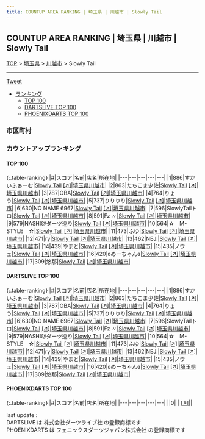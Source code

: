 ```yaml
---
title: COUNTUP AREA RANKING | 埼玉県 | 川越市 | Slowly Tail
---
```

## COUNTUP AREA RANKING | 埼玉県 | 川越市 | Slowly Tail

[TOP](/darts/rank/) > [埼玉県](/darts/rank/埼玉県/) > [川越市](/darts/rank/埼玉県/川越市/) > Slowly Tail

___

<a href="https://twitter.com/share?ref_src=twsrc%5Etfw" data-text="COUNTUP AREA RANKING | 埼玉県川越市Slowly Tail" class="twitter-share-button" data-hashtags="DARTSLIVE,PHOENIXDARTS,darts,ダーツ" data-show-count="false">Tweet</a>

* [ランキング](#カウントアップランキング)
    * [TOP 100](#top-100)
    * [DARTSLIVE TOP 100](#dartslive-top-100)
    * [PHOENIXDARTS TOP 100](#phoenixdarts-top-100)

### 市区町村

<ul>

</ul>

### カウントアップランキング

#### TOP 100



{:.table-ranking}
|#|スコア|名前|店名|所在地|
|---|---|---|---|---|
|1|886|<span class="rank-name-dl">すかいふぁーむ</span>|<a href="/darts/rank/shops/00c2f69a83e82fdaa3f63593b5358cc4.html">Slowly Tail</a> <a href="https://search.dartslive.com/jp/shop/00c2f69a83e82fdaa3f63593b5358cc4">[↗]</a>|<a href="/darts/rank/埼玉県/川越市">埼玉県川越市</a>|
|2|863|<span class="rank-name-dl">たちこま少佐</span>|<a href="/darts/rank/shops/00c2f69a83e82fdaa3f63593b5358cc4.html">Slowly Tail</a> <a href="https://search.dartslive.com/jp/shop/00c2f69a83e82fdaa3f63593b5358cc4">[↗]</a>|<a href="/darts/rank/埼玉県/川越市">埼玉県川越市</a>|
|3|787|<span class="rank-name-dl">OBA</span>|<a href="/darts/rank/shops/00c2f69a83e82fdaa3f63593b5358cc4.html">Slowly Tail</a> <a href="https://search.dartslive.com/jp/shop/00c2f69a83e82fdaa3f63593b5358cc4">[↗]</a>|<a href="/darts/rank/埼玉県/川越市">埼玉県川越市</a>|
|4|764|<span class="rank-name-dl">りょう</span>|<a href="/darts/rank/shops/00c2f69a83e82fdaa3f63593b5358cc4.html">Slowly Tail</a> <a href="https://search.dartslive.com/jp/shop/00c2f69a83e82fdaa3f63593b5358cc4">[↗]</a>|<a href="/darts/rank/埼玉県/川越市">埼玉県川越市</a>|
|5|737|<span class="rank-name-dl">りりりり</span>|<a href="/darts/rank/shops/00c2f69a83e82fdaa3f63593b5358cc4.html">Slowly Tail</a> <a href="https://search.dartslive.com/jp/shop/00c2f69a83e82fdaa3f63593b5358cc4">[↗]</a>|<a href="/darts/rank/埼玉県/川越市">埼玉県川越市</a>|
|6|630|<span class="rank-name-dl">NO NAME 6967</span>|<a href="/darts/rank/shops/00c2f69a83e82fdaa3f63593b5358cc4.html">Slowly Tail</a> <a href="https://search.dartslive.com/jp/shop/00c2f69a83e82fdaa3f63593b5358cc4">[↗]</a>|<a href="/darts/rank/埼玉県/川越市">埼玉県川越市</a>|
|7|596|<span class="rank-name-dl">SlowlyTailトロ</span>|<a href="/darts/rank/shops/00c2f69a83e82fdaa3f63593b5358cc4.html">Slowly Tail</a> <a href="https://search.dartslive.com/jp/shop/00c2f69a83e82fdaa3f63593b5358cc4">[↗]</a>|<a href="/darts/rank/埼玉県/川越市">埼玉県川越市</a>|
|8|591|<span class="rank-name-dl">Fz 〃</span>|<a href="/darts/rank/shops/00c2f69a83e82fdaa3f63593b5358cc4.html">Slowly Tail</a> <a href="https://search.dartslive.com/jp/shop/00c2f69a83e82fdaa3f63593b5358cc4">[↗]</a>|<a href="/darts/rank/埼玉県/川越市">埼玉県川越市</a>|
|9|579|<span class="rank-name-dl">NASHI@ダーツ巡り</span>|<a href="/darts/rank/shops/00c2f69a83e82fdaa3f63593b5358cc4.html">Slowly Tail</a> <a href="https://search.dartslive.com/jp/shop/00c2f69a83e82fdaa3f63593b5358cc4">[↗]</a>|<a href="/darts/rank/埼玉県/川越市">埼玉県川越市</a>|
|10|564|<span class="rank-name-dl">☆　M-STYLE　☆</span>|<a href="/darts/rank/shops/00c2f69a83e82fdaa3f63593b5358cc4.html">Slowly Tail</a> <a href="https://search.dartslive.com/jp/shop/00c2f69a83e82fdaa3f63593b5358cc4">[↗]</a>|<a href="/darts/rank/埼玉県/川越市">埼玉県川越市</a>|
|11|473|<span class="rank-name-dl">ふゆ</span>|<a href="/darts/rank/shops/00c2f69a83e82fdaa3f63593b5358cc4.html">Slowly Tail</a> <a href="https://search.dartslive.com/jp/shop/00c2f69a83e82fdaa3f63593b5358cc4">[↗]</a>|<a href="/darts/rank/埼玉県/川越市">埼玉県川越市</a>|
|12|471|<span class="rank-name-dl">ry</span>|<a href="/darts/rank/shops/00c2f69a83e82fdaa3f63593b5358cc4.html">Slowly Tail</a> <a href="https://search.dartslive.com/jp/shop/00c2f69a83e82fdaa3f63593b5358cc4">[↗]</a>|<a href="/darts/rank/埼玉県/川越市">埼玉県川越市</a>|
|13|462|<span class="rank-name-dl">NEJI</span>|<a href="/darts/rank/shops/00c2f69a83e82fdaa3f63593b5358cc4.html">Slowly Tail</a> <a href="https://search.dartslive.com/jp/shop/00c2f69a83e82fdaa3f63593b5358cc4">[↗]</a>|<a href="/darts/rank/埼玉県/川越市">埼玉県川越市</a>|
|14|439|<span class="rank-name-dl">やまと</span>|<a href="/darts/rank/shops/00c2f69a83e82fdaa3f63593b5358cc4.html">Slowly Tail</a> <a href="https://search.dartslive.com/jp/shop/00c2f69a83e82fdaa3f63593b5358cc4">[↗]</a>|<a href="/darts/rank/埼玉県/川越市">埼玉県川越市</a>|
|15|435|<span class="rank-name-dl">ノウェ</span>|<a href="/darts/rank/shops/00c2f69a83e82fdaa3f63593b5358cc4.html">Slowly Tail</a> <a href="https://search.dartslive.com/jp/shop/00c2f69a83e82fdaa3f63593b5358cc4">[↗]</a>|<a href="/darts/rank/埼玉県/川越市">埼玉県川越市</a>|
|16|420|<span class="rank-name-dl">ʚめーちゃんɞ</span>|<a href="/darts/rank/shops/00c2f69a83e82fdaa3f63593b5358cc4.html">Slowly Tail</a> <a href="https://search.dartslive.com/jp/shop/00c2f69a83e82fdaa3f63593b5358cc4">[↗]</a>|<a href="/darts/rank/埼玉県/川越市">埼玉県川越市</a>|
|17|309|<span class="rank-name-dl">悠那</span>|<a href="/darts/rank/shops/00c2f69a83e82fdaa3f63593b5358cc4.html">Slowly Tail</a> <a href="https://search.dartslive.com/jp/shop/00c2f69a83e82fdaa3f63593b5358cc4">[↗]</a>|<a href="/darts/rank/埼玉県/川越市">埼玉県川越市</a>|


#### DARTSLIVE TOP 100



{:.table-ranking}
|#|スコア|名前|店名|所在地|
|---|---|---|---|---|
|1|886|<span class="rank-name-dl">すかいふぁーむ</span>|<a href="/darts/rank/shops/00c2f69a83e82fdaa3f63593b5358cc4.html">Slowly Tail</a> <a href="https://search.dartslive.com/jp/shop/00c2f69a83e82fdaa3f63593b5358cc4">[↗]</a>|<a href="/darts/rank/埼玉県/川越市">埼玉県川越市</a>|
|2|863|<span class="rank-name-dl">たちこま少佐</span>|<a href="/darts/rank/shops/00c2f69a83e82fdaa3f63593b5358cc4.html">Slowly Tail</a> <a href="https://search.dartslive.com/jp/shop/00c2f69a83e82fdaa3f63593b5358cc4">[↗]</a>|<a href="/darts/rank/埼玉県/川越市">埼玉県川越市</a>|
|3|787|<span class="rank-name-dl">OBA</span>|<a href="/darts/rank/shops/00c2f69a83e82fdaa3f63593b5358cc4.html">Slowly Tail</a> <a href="https://search.dartslive.com/jp/shop/00c2f69a83e82fdaa3f63593b5358cc4">[↗]</a>|<a href="/darts/rank/埼玉県/川越市">埼玉県川越市</a>|
|4|764|<span class="rank-name-dl">りょう</span>|<a href="/darts/rank/shops/00c2f69a83e82fdaa3f63593b5358cc4.html">Slowly Tail</a> <a href="https://search.dartslive.com/jp/shop/00c2f69a83e82fdaa3f63593b5358cc4">[↗]</a>|<a href="/darts/rank/埼玉県/川越市">埼玉県川越市</a>|
|5|737|<span class="rank-name-dl">りりりり</span>|<a href="/darts/rank/shops/00c2f69a83e82fdaa3f63593b5358cc4.html">Slowly Tail</a> <a href="https://search.dartslive.com/jp/shop/00c2f69a83e82fdaa3f63593b5358cc4">[↗]</a>|<a href="/darts/rank/埼玉県/川越市">埼玉県川越市</a>|
|6|630|<span class="rank-name-dl">NO NAME 6967</span>|<a href="/darts/rank/shops/00c2f69a83e82fdaa3f63593b5358cc4.html">Slowly Tail</a> <a href="https://search.dartslive.com/jp/shop/00c2f69a83e82fdaa3f63593b5358cc4">[↗]</a>|<a href="/darts/rank/埼玉県/川越市">埼玉県川越市</a>|
|7|596|<span class="rank-name-dl">SlowlyTailトロ</span>|<a href="/darts/rank/shops/00c2f69a83e82fdaa3f63593b5358cc4.html">Slowly Tail</a> <a href="https://search.dartslive.com/jp/shop/00c2f69a83e82fdaa3f63593b5358cc4">[↗]</a>|<a href="/darts/rank/埼玉県/川越市">埼玉県川越市</a>|
|8|591|<span class="rank-name-dl">Fz 〃</span>|<a href="/darts/rank/shops/00c2f69a83e82fdaa3f63593b5358cc4.html">Slowly Tail</a> <a href="https://search.dartslive.com/jp/shop/00c2f69a83e82fdaa3f63593b5358cc4">[↗]</a>|<a href="/darts/rank/埼玉県/川越市">埼玉県川越市</a>|
|9|579|<span class="rank-name-dl">NASHI@ダーツ巡り</span>|<a href="/darts/rank/shops/00c2f69a83e82fdaa3f63593b5358cc4.html">Slowly Tail</a> <a href="https://search.dartslive.com/jp/shop/00c2f69a83e82fdaa3f63593b5358cc4">[↗]</a>|<a href="/darts/rank/埼玉県/川越市">埼玉県川越市</a>|
|10|564|<span class="rank-name-dl">☆　M-STYLE　☆</span>|<a href="/darts/rank/shops/00c2f69a83e82fdaa3f63593b5358cc4.html">Slowly Tail</a> <a href="https://search.dartslive.com/jp/shop/00c2f69a83e82fdaa3f63593b5358cc4">[↗]</a>|<a href="/darts/rank/埼玉県/川越市">埼玉県川越市</a>|
|11|473|<span class="rank-name-dl">ふゆ</span>|<a href="/darts/rank/shops/00c2f69a83e82fdaa3f63593b5358cc4.html">Slowly Tail</a> <a href="https://search.dartslive.com/jp/shop/00c2f69a83e82fdaa3f63593b5358cc4">[↗]</a>|<a href="/darts/rank/埼玉県/川越市">埼玉県川越市</a>|
|12|471|<span class="rank-name-dl">ry</span>|<a href="/darts/rank/shops/00c2f69a83e82fdaa3f63593b5358cc4.html">Slowly Tail</a> <a href="https://search.dartslive.com/jp/shop/00c2f69a83e82fdaa3f63593b5358cc4">[↗]</a>|<a href="/darts/rank/埼玉県/川越市">埼玉県川越市</a>|
|13|462|<span class="rank-name-dl">NEJI</span>|<a href="/darts/rank/shops/00c2f69a83e82fdaa3f63593b5358cc4.html">Slowly Tail</a> <a href="https://search.dartslive.com/jp/shop/00c2f69a83e82fdaa3f63593b5358cc4">[↗]</a>|<a href="/darts/rank/埼玉県/川越市">埼玉県川越市</a>|
|14|439|<span class="rank-name-dl">やまと</span>|<a href="/darts/rank/shops/00c2f69a83e82fdaa3f63593b5358cc4.html">Slowly Tail</a> <a href="https://search.dartslive.com/jp/shop/00c2f69a83e82fdaa3f63593b5358cc4">[↗]</a>|<a href="/darts/rank/埼玉県/川越市">埼玉県川越市</a>|
|15|435|<span class="rank-name-dl">ノウェ</span>|<a href="/darts/rank/shops/00c2f69a83e82fdaa3f63593b5358cc4.html">Slowly Tail</a> <a href="https://search.dartslive.com/jp/shop/00c2f69a83e82fdaa3f63593b5358cc4">[↗]</a>|<a href="/darts/rank/埼玉県/川越市">埼玉県川越市</a>|
|16|420|<span class="rank-name-dl">ʚめーちゃんɞ</span>|<a href="/darts/rank/shops/00c2f69a83e82fdaa3f63593b5358cc4.html">Slowly Tail</a> <a href="https://search.dartslive.com/jp/shop/00c2f69a83e82fdaa3f63593b5358cc4">[↗]</a>|<a href="/darts/rank/埼玉県/川越市">埼玉県川越市</a>|
|17|309|<span class="rank-name-dl">悠那</span>|<a href="/darts/rank/shops/00c2f69a83e82fdaa3f63593b5358cc4.html">Slowly Tail</a> <a href="https://search.dartslive.com/jp/shop/00c2f69a83e82fdaa3f63593b5358cc4">[↗]</a>|<a href="/darts/rank/埼玉県/川越市">埼玉県川越市</a>|


#### PHOENIXDARTS TOP 100



{:.table-ranking}
|#|スコア|名前|店名|所在地|
|---|---|---|---|---|
||0|<span class="rank-name-dl"> </span>|<a href="/darts/rank/shops/.html"></a> <a href="">[↗]</a>|<a href="/darts/rank//"></a>|


<div class="footer border-top border-gray-light mt-5 pt-3 text-right text-gray">
    last update : <span style="font-weight: italic" id="foot_last_modified"></span><br />
    DARTSLIVE は 株式会社ダーツライブ社 の登録商標です<br />
    PHOENIXDARTS は フェニックスダーツジャパン株式会社 の登録商標です<br />
</div>

<script src="https://cdnjs.cloudflare.com/ajax/libs/jquery.tablesorter/2.31.3/js/jquery.tablesorter.min.js" integrity="sha512-qzgd5cYSZcosqpzpn7zF2ZId8f/8CHmFKZ8j7mU4OUXTNRd5g+ZHBPsgKEwoqxCtdQvExE5LprwwPAgoicguNg==" crossorigin="anonymous" referrerpolicy="no-referrer"></script>
<link rel="stylesheet" href="https://cdnjs.cloudflare.com/ajax/libs/jquery.tablesorter/2.31.3/css/theme.default.min.css" integrity="sha512-wghhOJkjQX0Lh3NSWvNKeZ0ZpNn+SPVXX1Qyc9OCaogADktxrBiBdKGDoqVUOyhStvMBmJQ8ZdMHiR3wuEq8+w==" crossorigin="anonymous" referrerpolicy="no-referrer" />
<script>
$(function() {
    $(".table-ranking").tablesorter({sortList:[[0, 0]]});
    $("#foot_last_modified").text(formatDate(new Date(document.lastModified), 'yyyy-MM-dd HH:mm:ss'));
});
</script>

<script async src="https://platform.twitter.com/widgets.js" charset="utf-8"></script>